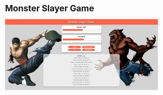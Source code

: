 # Monster Slayer Game

![Model](https://github.com/bozicevicz/JS_simple_game/blob/main/moster-slayer-game.jpg)
